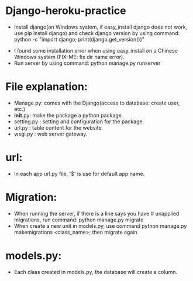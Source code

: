 # Django-heroku-practice
+ Install django(on Windows system, if easy_install django does not work, use pip install django) and check django version by using command: python -c "import django; print(django.get_version())"
* I found some installation error when using easy_install on a Chinese Windows system (FIX-ME: fix dir name error).
* Run server by using command: python manage.py runserver
# File explanation:
* Manage.py: comes with the Django(access to database: create user, etc.)
* __init__.py: make the package a python package.
* setting.py : setting and configuration for the package.
* url.py     : table content for the website.
* wsgi.py    : web server gateway.
# url:
* In each app url.py file, '$' is use for default app name.
# Migration:
* When running the server, if there is a line says you have # unapplied migrations, run command: python manage.py migrate
* When create a new unit in models.py, use command python manage.py makemigrations <class_name>; then migrate again
# models.py:
* Each class created in models.py, the database will create a column.
